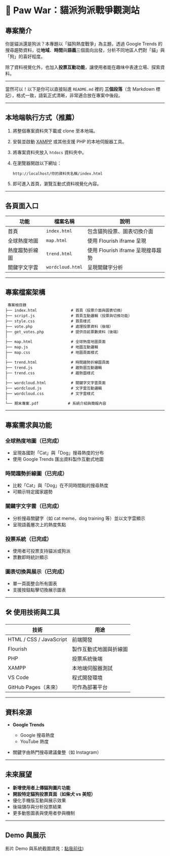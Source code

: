 # 🐾 Paw War：貓派狗派戰爭觀測站

## 專案簡介

你是貓派還是狗派？本專題以「貓狗熱度戰爭」為主題，透過 Google Trends 的搜尋趨勢資料，從**地域**、**時間**與**語義**三個面向出發，分析不同地區人們對「貓」與「狗」的喜好程度。

除了資料視覺化外，也加入**投票互動功能**，讓使用者能在趣味中表達立場、探索資料。

---
當然可以！以下是你可以直接貼進 `README.md` 裡的 **三個段落**（含 Markdown 標記），格式一致，語氣正式清晰，非常適合放在專案中後段。

---

##  本地端執行方式（推薦）

1. 將整個專案資料夾下載或 clone 至本地端。
2. 安裝並啟動 [XAMPP](https://www.apachefriends.org/index.html) 或其他支援 PHP 的本地伺服器工具。
3. 將專案資料夾放入 `htdocs` 資料夾中。
5. 在瀏覽器開啟以下網址：

   ```
   http://localhost/你的資料夾名稱/index.html
   ```
6. 即可進入首頁，瀏覽互動式資料視覺化內容。

---

##  各頁面入口

| 功能         | 檔案名稱             | 說明                    |
| ---------- | ---------------- | --------------------- |
|  首頁      | `index.html`     | 包含貓狗投票、圖表切換介面         |
|  全球熱度地圖  | `map.html`       | 使用 Flourish iframe 呈現 |
|  熱度趨勢折線圖 | `trend.html`     | 使用 Flourish iframe 呈現搜尋趨勢    |
|  關鍵字文字雲  | `wordcloud.html` | 呈現關鍵字分析   |

---

##  專案檔案架構

```
 專案根目錄
├── index.html               # 首頁（投票介面與圖表切換）
├── script.js                # 首頁互動邏輯（投票與切換功能）
├── style.css                # 首頁樣式
├── vote.php                 # 處理投票資料（後端）
├── get_votes.php            # 提供目前票數資料（後端）
│
├── map.html                 # 全球熱度地圖頁面
├── map.js                   # 地圖互動邏輯
├── map.css                  # 地圖頁面樣式
│
├── trend.html               # 時間趨勢折線圖頁面
├── trend.js                 # 趨勢圖互動邏輯
├── trend.css                # 趨勢圖樣式
│
├── wordcloud.html           # 關鍵字文字雲頁面
├── wordcloud.js             # 文字雲互動邏輯
├── wordcloud.css            # 文字雲樣式
│
└── 期末專案.pdf             # 系統介紹與簡報內容
```

---

## 專案需求與功能

###  全球熱度地圖（已完成）

* 呈現各國對「Cat」與「Dog」搜尋熱度的分布
* 使用 Google Trends 匯出資料製作互動式地圖

###  時間趨勢折線圖（已完成）

* 比較「Cat」與「Dog」在不同時間點的搜尋熱度
* 可顯示特定國家趨勢

###  關鍵字文字雲（已完成）

* 分析搜尋關鍵字（如 cat meme、dog training 等）並以文字雲顯示
* 呈現語義層次上的熱度焦點

###  投票系統（已完成）

* 使用者可投票支持貓派或狗派
* 票數即時統計顯示

###  圖表切換與展示（已完成）

* 單一頁面整合所有圖表
* 支援按鈕點擊切換展示圖表

---

## 🛠️ 使用技術與工具

| 技術                      | 用途          |
| ----------------------- | ----------- |
| HTML / CSS / JavaScript | 前端開發        |
| Flourish                | 製作互動式地圖與折線圖 |
| PHP                     | 投票系統後端 |
| XAMPP                   | 本地端伺服器測試    |
| VS Code                 | 程式開發環境      |
| GitHub Pages（未來）        | 可作為部署平台     |

---

##  資料來源

* **Google Trends**

  * Google 搜尋熱度
  * YouTube 熱度
* 關鍵字由熱門搜尋建議彙整（如 Instagram）

---

##  未來展望

*  **新增使用者上傳貓狗圖片功能**
*  **開設特定貓狗投票頁面（如柴犬 vs 美短）**
*  優化手機版互動與展示效果
*  後端儲存與分析投票結果
*  更多動態圖表與使用者參與機制

---

##  Demo 與展示

影片 Demo 與系統截圖請見：[點我前往](https://www.canva.com/design/DAGmxE2G1qY/bqAA8mcT-gMmMCZSmYy-eA/edit?utm_content=DAGmxE2G1qY&utm_campaign=designshare&utm_medium=link2&utm_source=sharebutton))
